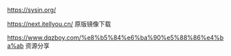 https://sysin.org/

https://next.itellyou.cn/  原版镜像下载


https://www.dqzboy.com/%e8%b5%84%e6%ba%90%e5%88%86%e4%ba%ab   资源分享